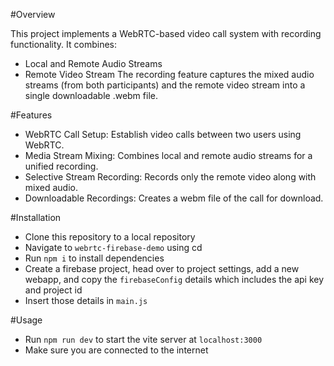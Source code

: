 #Overview

This project implements a WebRTC-based video call system with recording functionality. It combines:
- Local and Remote Audio Streams
- Remote Video Stream
The recording feature captures the mixed audio streams (from both participants) and the remote video stream into a single downloadable .webm file.

#Features

- WebRTC Call Setup: Establish video calls between two users using WebRTC.
- Media Stream Mixing: Combines local and remote audio streams for a unified recording.
- Selective Stream Recording: Records only the remote video along with mixed audio.
- Downloadable Recordings: Creates a webm file of the call for download.

#Installation

- Clone this repository to a local repository
- Navigate to `webrtc-firebase-demo` using cd
- Run `npm i` to install dependencies
- Create a firebase project, head over to project settings, add a new webapp, and copy the `firebaseConfig` details which includes the api key and project id
- Insert those details in `main.js`

#Usage

- Run `npm run dev` to start the vite server at `localhost:3000`
- Make sure you are connected to the internet
